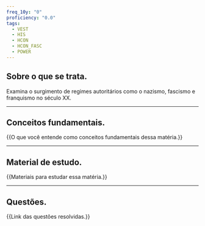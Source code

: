 ```yaml
---
freq_10y: "0"
proficiency: "0.0"
tags:
  - VEST
  - HIS
  - HCON
  - HCON_FASC
  - POWER
---
```

## Sobre o que se trata.

Examina o surgimento de regimes autoritários como o nazismo, fascismo e franquismo no século XX.

--- 
## Conceitos fundamentais.

{{O que você entende como conceitos fundamentais dessa matéria.}}

---
## Material de estudo.

{{Materiais para estudar essa matéria.}}

--- 
## Questões.

{{Link das questões resolvidas.}}